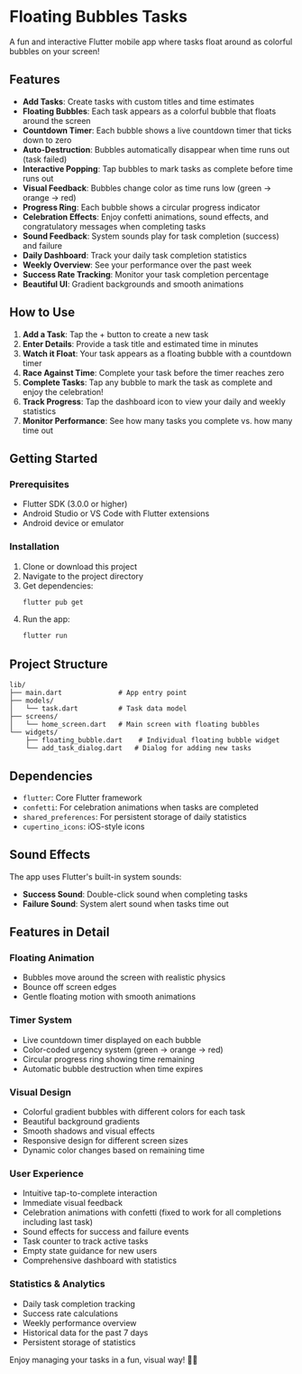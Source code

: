 # Floating Bubbles Tasks

A fun and interactive Flutter mobile app where tasks float around as colorful bubbles on your screen!

## Features

- **Add Tasks**: Create tasks with custom titles and time estimates
- **Floating Bubbles**: Each task appears as a colorful bubble that floats around the screen
- **Countdown Timer**: Each bubble shows a live countdown timer that ticks down to zero
- **Auto-Destruction**: Bubbles automatically disappear when time runs out (task failed)
- **Interactive Popping**: Tap bubbles to mark tasks as complete before time runs out
- **Visual Feedback**: Bubbles change color as time runs low (green → orange → red)
- **Progress Ring**: Each bubble shows a circular progress indicator
- **Celebration Effects**: Enjoy confetti animations, sound effects, and congratulatory messages when completing tasks
- **Sound Feedback**: System sounds play for task completion (success) and failure
- **Daily Dashboard**: Track your daily task completion statistics
- **Weekly Overview**: See your performance over the past week
- **Success Rate Tracking**: Monitor your task completion percentage
- **Beautiful UI**: Gradient backgrounds and smooth animations

## How to Use

1. **Add a Task**: Tap the + button to create a new task
2. **Enter Details**: Provide a task title and estimated time in minutes
3. **Watch it Float**: Your task appears as a floating bubble with a countdown timer
4. **Race Against Time**: Complete your task before the timer reaches zero
5. **Complete Tasks**: Tap any bubble to mark the task as complete and enjoy the celebration!
6. **Track Progress**: Tap the dashboard icon to view your daily and weekly statistics
7. **Monitor Performance**: See how many tasks you complete vs. how many time out

## Getting Started

### Prerequisites
- Flutter SDK (3.0.0 or higher)
- Android Studio or VS Code with Flutter extensions
- Android device or emulator

### Installation

1. Clone or download this project
2. Navigate to the project directory
3. Get dependencies:
   ```bash
   flutter pub get
   ```
4. Run the app:
   ```bash
   flutter run
   ```

## Project Structure

```
lib/
├── main.dart              # App entry point
├── models/
│   └── task.dart          # Task data model
├── screens/
│   └── home_screen.dart   # Main screen with floating bubbles
└── widgets/
    ├── floating_bubble.dart    # Individual floating bubble widget
    └── add_task_dialog.dart   # Dialog for adding new tasks
```

## Dependencies

- `flutter`: Core Flutter framework
- `confetti`: For celebration animations when tasks are completed
- `shared_preferences`: For persistent storage of daily statistics
- `cupertino_icons`: iOS-style icons

## Sound Effects

The app uses Flutter's built-in system sounds:
- **Success Sound**: Double-click sound when completing tasks
- **Failure Sound**: System alert sound when tasks time out

## Features in Detail

### Floating Animation
- Bubbles move around the screen with realistic physics
- Bounce off screen edges
- Gentle floating motion with smooth animations

### Timer System
- Live countdown timer displayed on each bubble
- Color-coded urgency system (green → orange → red)
- Circular progress ring showing time remaining
- Automatic bubble destruction when time expires

### Visual Design
- Colorful gradient bubbles with different colors for each task
- Beautiful background gradients
- Smooth shadows and visual effects
- Responsive design for different screen sizes
- Dynamic color changes based on remaining time

### User Experience
- Intuitive tap-to-complete interaction
- Immediate visual feedback
- Celebration animations with confetti (fixed to work for all completions including last task)
- Sound effects for success and failure events
- Task counter to track active tasks
- Empty state guidance for new users
- Comprehensive dashboard with statistics

### Statistics & Analytics
- Daily task completion tracking
- Success rate calculations
- Weekly performance overview
- Historical data for the past 7 days
- Persistent storage of statistics

Enjoy managing your tasks in a fun, visual way! 🎈✨